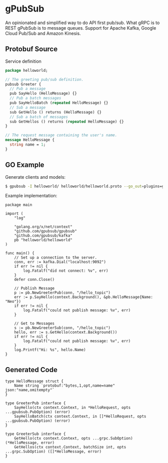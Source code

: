 # gPubSub

An opinionated and simplified way to do API first pub/sub. What gRPC is to REST gPubSub is to message queues.
Support for Apache Kafka, Google Cloud Pub/Sub and Amazon Kinesis.

## Protobuf Source

Service definition

```protobuf
package helloworld;

// The greeting pub/sub definition.
pubsub Greeter {
  // Pub a message
  pub SayHello (HelloMessage) {}
  // Pub a batch messages
  pub SayHelloBatch (repeated HelloMessage) {}
  // Sub a message
  sub GetHello () returns (HelloMessage) {}
  // Sub a batch of messages
  sub GetHellos () returns (repeated HelloMessage) {}
}

// The request message containing the user's name.
message HelloMessage {
  string name = 1;
}
```

## GO Example

Generate clients and models:

```bash
$ gpubsub -I helloworld/ helloworld/helloworld.proto --go_out=plugins=gpubsub:helloworld
```

Example implementation:

```golang
package main

import (
	"log"

	"golang.org/x/net/context"
	"github.com/gpubsub/gpubsub"
	"github.com/gpubsub/kafka"
	pb "helloworld/helloworld"
)

func main() {
	// Set up a connection to the server.
	conn, err := kafka.Dial("localhost:9092")
	if err != nil {
		log.Fatalf("did not connect: %v", err)
	}
	defer conn.Close()

    // Publish Message
	p := pb.NewGreeterPub(conn, "/hello_topic")
	err := p.SayHello(context.Background(), &pb.HelloMessage{Name: "Neo"})
	if err != nil {
		log.Fatalf("could not publish message: %v", err)
    }

    // Get to Messages
	s := pb.NewGreeterSub(conn, "/hello_topic")
	hello, err := s.GetHello(context.Background())
	if err != nil {
		log.Fatalf("could not publish message: %v", err)
    }
	log.Printf("Hi: %s", hello.Name)
}
```

## Generated Code

```golang
type HelloMessage struct {
	Name string `protobuf:"bytes,1,opt,name=name" json:"name,omitempty"`
}

type GreeterPub interface {
	SayHello(ctx context.Context, in *HelloRequest, opts ...gpubsub.PubOption) (error)
	SayHelloBatch(ctx context.Context, in []*HelloRequest, opts ...gpubsub.PubOption) (error)
}

type GreeterSub interface {
	GetHello(ctx context.Context, opts ...grpc.SubOption) (*HelloMessage, error)
	GetHellos(ctx context.Context, batchSize int, opts ...grpc.SubOption) ([]*HelloMessage, error)
}
```
